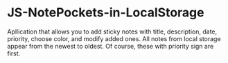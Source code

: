 # JS-NotePockets-in-LocalStorage
Apllication that allows you to add sticky notes with title, description, date, priority, choose color, and modify added ones. All notes from local storage appear from the newest to oldest. Of course, these with priority sign are first.
